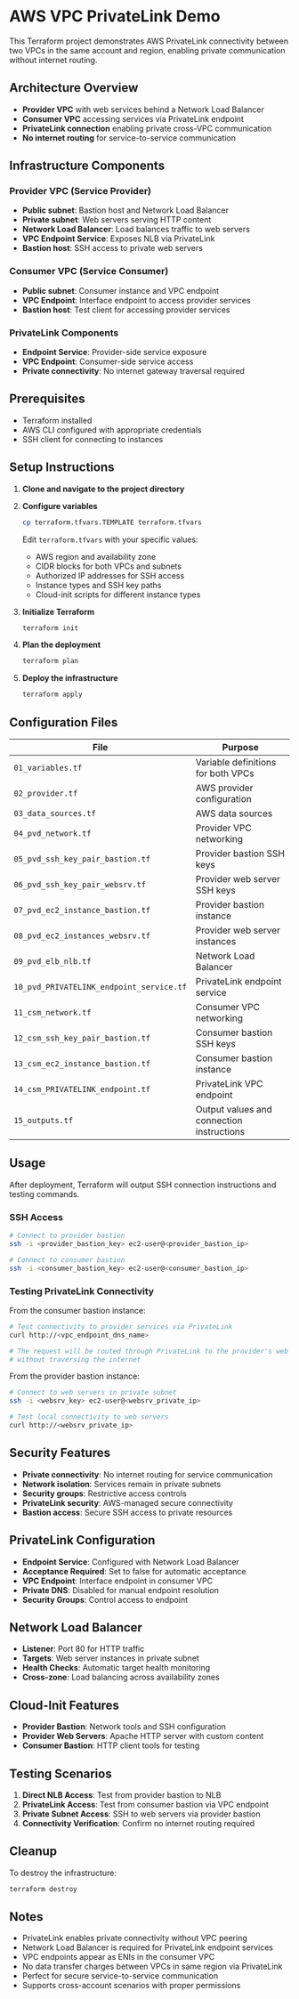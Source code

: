 # AWS VPC PrivateLink Demo

This Terraform project demonstrates AWS PrivateLink connectivity between two VPCs in the same account and region, enabling private communication without internet routing.

## Architecture Overview

- **Provider VPC** with web services behind a Network Load Balancer
- **Consumer VPC** accessing services via PrivateLink endpoint
- **PrivateLink connection** enabling private cross-VPC communication
- **No internet routing** for service-to-service communication

## Infrastructure Components

### Provider VPC (Service Provider)
- **Public subnet**: Bastion host and Network Load Balancer
- **Private subnet**: Web servers serving HTTP content
- **Network Load Balancer**: Load balances traffic to web servers
- **VPC Endpoint Service**: Exposes NLB via PrivateLink
- **Bastion host**: SSH access to private web servers

### Consumer VPC (Service Consumer)
- **Public subnet**: Consumer instance and VPC endpoint
- **VPC Endpoint**: Interface endpoint to access provider services
- **Bastion host**: Test client for accessing provider services

### PrivateLink Components
- **Endpoint Service**: Provider-side service exposure
- **VPC Endpoint**: Consumer-side service access
- **Private connectivity**: No internet gateway traversal required

## Prerequisites

- Terraform installed
- AWS CLI configured with appropriate credentials
- SSH client for connecting to instances

## Setup Instructions

1. **Clone and navigate to the project directory**

2. **Configure variables**
   ```bash
   cp terraform.tfvars.TEMPLATE terraform.tfvars
   ```
   Edit `terraform.tfvars` with your specific values:
   - AWS region and availability zone
   - CIDR blocks for both VPCs and subnets
   - Authorized IP addresses for SSH access
   - Instance types and SSH key paths
   - Cloud-init scripts for different instance types

3. **Initialize Terraform**
   ```bash
   terraform init
   ```

4. **Plan the deployment**
   ```bash
   terraform plan
   ```

5. **Deploy the infrastructure**
   ```bash
   terraform apply
   ```

## Configuration Files

| File | Purpose |
|------|---------|
| `01_variables.tf` | Variable definitions for both VPCs |
| `02_provider.tf` | AWS provider configuration |
| `03_data_sources.tf` | AWS data sources |
| `04_pvd_network.tf` | Provider VPC networking |
| `05_pvd_ssh_key_pair_bastion.tf` | Provider bastion SSH keys |
| `06_pvd_ssh_key_pair_websrv.tf` | Provider web server SSH keys |
| `07_pvd_ec2_instance_bastion.tf` | Provider bastion instance |
| `08_pvd_ec2_instances_websrv.tf` | Provider web server instances |
| `09_pvd_elb_nlb.tf` | Network Load Balancer |
| `10_pvd_PRIVATELINK_endpoint_service.tf` | PrivateLink endpoint service |
| `11_csm_network.tf` | Consumer VPC networking |
| `12_csm_ssh_key_pair_bastion.tf` | Consumer bastion SSH keys |
| `13_csm_ec2_instance_bastion.tf` | Consumer bastion instance |
| `14_csm_PRIVATELINK_endpoint.tf` | PrivateLink VPC endpoint |
| `15_outputs.tf` | Output values and connection instructions |

## Usage

After deployment, Terraform will output SSH connection instructions and testing commands.

### SSH Access
```bash
# Connect to provider bastion
ssh -i <provider_bastion_key> ec2-user@<provider_bastion_ip>

# Connect to consumer bastion
ssh -i <consumer_bastion_key> ec2-user@<consumer_bastion_ip>
```

### Testing PrivateLink Connectivity
From the consumer bastion instance:

```bash
# Test connectivity to provider services via PrivateLink
curl http://<vpc_endpoint_dns_name>

# The request will be routed through PrivateLink to the provider's web servers
# without traversing the internet
```

From the provider bastion instance:

```bash
# Connect to web servers in private subnet
ssh -i <websrv_key> ec2-user@<websrv_private_ip>

# Test local connectivity to web servers
curl http://<websrv_private_ip>
```

## Security Features

- **Private connectivity**: No internet routing for service communication
- **Network isolation**: Services remain in private subnets
- **Security groups**: Restrictive access controls
- **PrivateLink security**: AWS-managed secure connectivity
- **Bastion access**: Secure SSH access to private resources

## PrivateLink Configuration

- **Endpoint Service**: Configured with Network Load Balancer
- **Acceptance Required**: Set to false for automatic acceptance
- **VPC Endpoint**: Interface endpoint in consumer VPC
- **Private DNS**: Disabled for manual endpoint resolution
- **Security Groups**: Control access to endpoint

## Network Load Balancer

- **Listener**: Port 80 for HTTP traffic
- **Targets**: Web server instances in private subnet
- **Health Checks**: Automatic target health monitoring
- **Cross-zone**: Load balancing across availability zones

## Cloud-Init Features

- **Provider Bastion**: Network tools and SSH configuration
- **Provider Web Servers**: Apache HTTP server with custom content
- **Consumer Bastion**: HTTP client tools for testing

## Testing Scenarios

1. **Direct NLB Access**: Test from provider bastion to NLB
2. **PrivateLink Access**: Test from consumer bastion via VPC endpoint
3. **Private Subnet Access**: SSH to web servers via provider bastion
4. **Connectivity Verification**: Confirm no internet routing required

## Cleanup

To destroy the infrastructure:
```bash
terraform destroy
```

## Notes

- PrivateLink enables private connectivity without VPC peering
- Network Load Balancer is required for PrivateLink endpoint services
- VPC endpoints appear as ENIs in the consumer VPC
- No data transfer charges between VPCs in same region via PrivateLink
- Perfect for secure service-to-service communication
- Supports cross-account scenarios with proper permissions